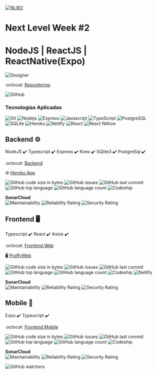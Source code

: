 
[![NLW2](https://github.com/HigorSnt/proffy/blob/master/.github/logo.svg)](https://github.com/luisroxis/Proffy)

# Next Level Week #2
# NodeJS | ReactJS | ReactNative(Expo)

![Designer](https://github.com/HigorSnt/proffy/blob/master/.github/design.png)

:octocat: [Repositorios](https://github.com/luisroxis/Proffy)

<p>
  <img alt="GitHub" src="https://img.shields.io/github/license/luisroxis/Proffy?style=for-the-badge">
</p>

### Tecnologias Aplicadas
<p> 
  <img alt="Git" src="https://img.shields.io/badge/GitHub-100000?style=for-the-badge&logo=github&logoColor=white" /> 
  <img alt="Nodejs" src="https://img.shields.io/badge/Node.js-43853D?style=for-the-badge&logo=node.js&logoColor=white" /> 
  <img alt="Express" src="https://img.shields.io/badge/Express.js-404D59?style=for-the-badge" />  
  <img alt="Javascript" src="https://img.shields.io/badge/JavaScript-323330?style=for-the-badge&logo=javascript&logoColor=F7DF1E" />
  <img alt="TypeScript" src="https://img.shields.io/badge/TypeScript-007ACC?style=for-the-badge&logo=typescript&logoColor=white" />
  <img alt="PostgreSQL" src="https://img.shields.io/badge/PostgreSQL-316192?style=for-the-badge&logo=postgresql&logoColor=white" /> 
  <img alt="SQLite" src="https://img.shields.io/badge/SQLite-07405E?style=for-the-badge&logo=sqlite&logoColor=white" />
  <img alt="Heroku" src="https://img.shields.io/badge/Heroku-430098?style=for-the-badge&logo=heroku&logoColor=white" /> 
  <img alt="Netlify" src="https://img.shields.io/badge/Netlify-00C7B7?style=for-the-badge&logo=netlify&logoColor=white" />
 <img alt="React" src="https://img.shields.io/badge/React-20232A?style=for-the-badge&logo=react&logoColor=61DAFB" />
 <img alt="React NAtive" src="https://img.shields.io/badge/React_Native-20232A?style=for-the-badge&logo=react&logoColor=61DAFB" />
</p>

## Backend :gear:

  NodeJS :heavy_check_mark:
  Typescript :heavy_check_mark:
  Express :heavy_check_mark:
  Knex :heavy_check_mark:
  SQlite3 :heavy_check_mark:
  PostgreSql :heavy_check_mark:

 :octocat: [Backend](https://github.com/luisroxis/ProffyBack)

 :gear: [Heroku App](https://proffyback.herokuapp.com/)

  <p>
    <img alt="GitHub code size in bytes" src="https://img.shields.io/github/languages/code-size/luisroxis/ProffyBack?style=for-the-badge"> 
    <img alt="GitHub issues" src="https://img.shields.io/github/issues/luisroxis/ProffyBack?style=for-the-badge"> 
    <img alt="GitHub last commit" src="https://img.shields.io/github/last-commit/luisroxis/ProffyBack?style=for-the-badge"> 
    <img alt="GitHub top language" src="https://img.shields.io/github/languages/top/luisroxis/ProffyBack?style=for-the-badge"> 
    <img alt="GitHub language count" src="https://img.shields.io/github/languages/count/luisroxis/ProffyBack?style=for-the-badge"> 
    <img alt="Codeship" src="https://img.shields.io/codeship/ba7880e6-9a53-47fe-ae05-3a750bdf4db4?style=for-the-badge">  
    </p>
    <p> <strong> SonarCloud </strong> <br/>   
    <img alt="Maintainability" src="https://sonarcloud.io/api/project_badges/measure?project=luisroxis_ProffyBack&metric=sqale_rating">
    <img alt="Reliability Rating" src="https://sonarcloud.io/api/project_badges/measure?project=luisroxis_ProffyBack&metric=reliability_rating"> 
    <img alt="Security Rating" src="https://sonarcloud.io/api/project_badges/measure?project=luisroxis_ProffyBack&metric=security_rating">
  </p> 
 


## Frontend :desktop_computer:

Typescript :heavy_check_mark:
React :heavy_check_mark:
Axios :heavy_check_mark:

 :octocat: [Frontend Web](https://github.com/luisroxis/ProffyWeb)

 :desktop_computer: [ProffyWeb](https://swap-proffyweb.netlify.app)

  <p>
    <img alt="GitHub code size in bytes" src="https://img.shields.io/github/languages/code-size/luisroxis/ProffyWeb?style=for-the-badge"> 
    <img alt="GitHub issues" src="https://img.shields.io/github/issues/luisroxis/ProffyWeb?style=for-the-badge"> 
    <img alt="GitHub last commit" src="https://img.shields.io/github/last-commit/luisroxis/ProffyWeb?style=for-the-badge"> 
    <img alt="GitHub top language" src="https://img.shields.io/github/languages/top/luisroxis/ProffyWeb?style=for-the-badge"> 
    <img alt="GitHub language count" src="https://img.shields.io/github/languages/count/luisroxis/ProffyWeb?style=for-the-badge"> 
  <img alt="Codeship" src="https://img.shields.io/codeship/a52ebf01-fbe9-4327-9bc9-6b5a7aa03e68?style=for-the-badge"> 
  <img alt="Netlify" src="https://img.shields.io/netlify/1a6dc78e-ad54-491d-989c-1699dd5a9d59?style=for-the-badge">
  </p>
  <p> <strong> SonarCloud </strong> <br/>  
  <img alt="Maintainability" src="https://sonarcloud.io/api/project_badges/measure?project=luisroxis_ProffyWeb&metric=sqale_rating"> 
  <img alt="Reliability Rating" src="https://sonarcloud.io/api/project_badges/measure?project=luisroxis_ProffyWeb&metric=reliability_rating"> 
  <img alt="Security Rating" src="https://sonarcloud.io/api/project_badges/measure?project=luisroxis_ProffyWeb&metric=security_rating"> 
  </p> 


## Mobile :iphone:

  Expo :heavy_check_mark:
  Typescript :heavy_check_mark:

:octocat: [Frontend Mobile](https://github.com/luisroxis/ProffyMobile)

  <p>
    <img alt="GitHub code size in bytes" src="https://img.shields.io/github/languages/code-size/luisroxis/ProffyMobile?style=for-the-badge"> 
    <img alt="GitHub issues" src="https://img.shields.io/github/issues/luisroxis/ProffyMobile?style=for-the-badge"> 
    <img alt="GitHub last commit" src="https://img.shields.io/github/last-commit/luisroxis/ProffyMobile?style=for-the-badge"> 
    <img alt="GitHub top language" src="https://img.shields.io/github/languages/top/luisroxis/ProffyMobile?style=for-the-badge"> 
    <img alt="GitHub language count" src="https://img.shields.io/github/languages/count/luisroxis/ProffyMobile?style=for-the-badge"> 
    <img alt="Codeship" src="https://img.shields.io/codeship/45727e3d-24cf-4746-9b0d-68ec8093338e?style=for-the-badge">
    </p>
    <p> <strong> SonarCloud </strong> <br/>  
    <img alt="Maintainability" src="https://sonarcloud.io/api/project_badges/measure?project=luisroxis_ProffyMobile&metric=sqale_rating"> 
  <img alt="Reliability Rating" src="https://sonarcloud.io/api/project_badges/measure?project=luisroxis_ProffyMobile&metric=reliability_rating"> 
  <img alt="Security Rating" src="https://sonarcloud.io/api/project_badges/measure?project=luisroxis_ProffyMobile&metric=security_rating">
  </p>

<img alt="GitHub watchers" src="https://img.shields.io/github/watchers/luisroxis/Proffy?style=for-the-badge">